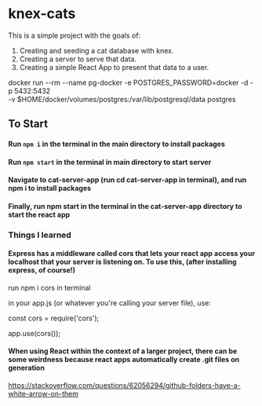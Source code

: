 # knex-cats

This is a simple project with the goals of:

1. Creating and seeding a cat database with knex.
2. Creating a server to serve that data.
3. Creating a simple React App to present that data to a user.

docker run --rm --name pg-docker -e POSTGRES_PASSWORD=docker -d -p 5432:5432 \
-v $HOME/docker/volumes/postgres:/var/lib/postgresql/data postgres

## To Start

#### Run `npm i` in the terminal in the main directory to install packages

#### Run `npm start` in the terminal in main directory to start server

#### Navigate to cat-server-app (run cd cat-server-app in terminal), and run npm i to install packages

#### Finally, run npm start in the terminal in the cat-server-app directory to start the react app

### Things I learned

#### Express has a middleware called cors that lets your react app access your localhost that your server is listening on. To use this, (after installing express, of course!)

run npm i cors in terminal

in your app.js (or whatever you're calling your server file), use:

const cors = require('cors');

app.use(cors());

#### When using React within the context of a larger project, there can be some weirdness because react apps automatically create .git files on generation

<https://stackoverflow.com/questions/62056294/github-folders-have-a-white-arrow-on-them>
